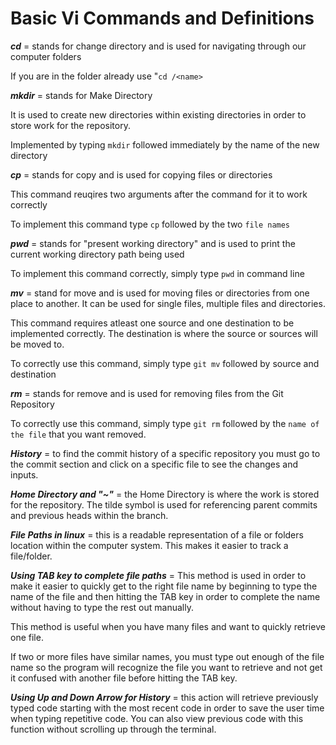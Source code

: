 # **Basic Vi Commands and Definitions**

***cd*** = stands for change directory and is used for navigating through our computer folders

If you are in the folder already use "`cd /<name>`

***mkdir*** = stands for Make Directory

It is used to create new directories within existing directories in order to store work for the repository.

Implemented by typing `mkdir` followed immediately by the name of the new directory

***cp*** = stands for copy and is used for copying files or directories

This command reuqires two arguments after the command for it to work correctly

To implement this command type `cp` followed by the two `file names`

***pwd*** = stands for "present working directory" and is used to print the current working directory path being used

To implement this command correctly, simply type `pwd` in command line

***mv*** = stand for move and is used for moving files or directories from one place to another. It can be used for single files, multiple files and directories.

This command requires atleast one source and one destination to be implemented correctly. The destination is where the source or sources will be moved to.

To correctly use this command, simply type `git mv` followed by source and destination

***rm*** = stands for remove and is used for removing files from the Git Repository

To correctly use this command, simply type `git rm` followed by the `name of the file` that you want removed.

***History*** = to find the commit history of a specific repository you must go to the commit section and click on a specific file to see the changes and inputs.

***Home Directory and "~"*** = the Home Directory is where the work is stored for the repository. The tilde symbol is used for referencing parent commits and previous heads within the branch.

***File Paths in linux*** = this is a readable representation of a file or folders location within the computer system. This makes it easier to track a file/folder.

***Using TAB key to complete file paths*** = This method is used in order to make it easier to quickly get to the right file name by beginning to type the name of the file and then hitting the TAB key in order to complete the name without having to type the rest out manually.

This method is useful when you have many files and want to quickly retrieve one file. 

If two or more files have similar names, you must type out enough of the file name so the program will recognize the file you want to retrieve and not get it confused with another file before hitting the TAB key.

***Using Up and Down Arrow for History*** = this action will retrieve previously typed code starting with the most recent code in order to save the user time when typing repetitive code. You can also view previous code with this function without scrolling up through the terminal.
